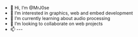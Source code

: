 - 👋 Hi, I’m @MrJ0se
- 👀 I’m interested in graphics, web and embed development
- 🌱 I’m currently learning about audio processing
- 💞️ I’m looking to collaborate on web projects
- 📫 ---

<!---
MrJ0se/MrJ0se is a ✨ special ✨ repository because its `README.md` (this file) appears on your GitHub profile.
You can click the Preview link to take a look at your changes.
--->
